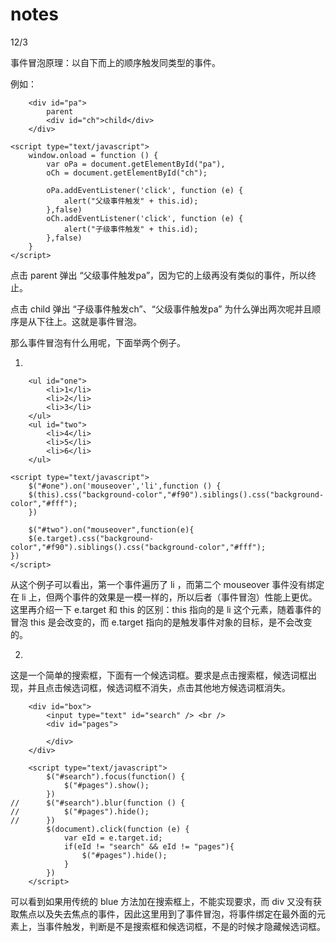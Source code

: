 # notes
12/3

事件冒泡原理：以自下而上的顺序触发同类型的事件。

例如：

		<div id="pa">
			parent
			<div id="ch">child</div>
		</div>
    
	<script type="text/javascript">
		window.onload = function () {
			var oPa = document.getElementById("pa"),
			oCh = document.getElementById("ch");
      
			oPa.addEventListener('click', function (e) {
				alert("父级事件触发" + this.id);
			},false)
			oCh.addEventListener('click', function (e) {
				alert("子级事件触发" + this.id);
			},false)
		}
	</script>
  
点击 parent 弹出 “父级事件触发pa”，因为它的上级再没有类似的事件，所以终止。

点击 child 弹出 “子级事件触发ch”、“父级事件触发pa” 为什么弹出两次呢并且顺序是从下往上。这就是事件冒泡。

那么事件冒泡有什么用呢，下面举两个例子。

1.

		<ul id="one">
			<li>1</li>
			<li>2</li>
			<li>3</li>
		</ul>
		<ul id="two">
			<li>4</li>
			<li>5</li>
			<li>6</li>
		</ul>
    
	<script type="text/javascript">
		$("#one").on('mouseover','li',function () {
        $(this).css("background-color","#f90").siblings().css("background-color","#fff");
		})
    
		$("#two").on("mouseover",function(e){
        $(e.target).css("background-color","#f90").siblings().css("background-color","#fff");
    })
	</script>
  
从这个例子可以看出，第一个事件遍历了 li ，而第二个 mouseover 事件没有绑定在 li 上，但两个事件的效果是一模一样的，所以后者（事件冒泡）性能上更优。这里再介绍一下 e.target 和 this 的区别：this 指向的是 li 这个元素，随着事件的冒泡 this 是会改变的，而 e.target 指向的是触发事件对象的目标，是不会改变的。

2.

这是一个简单的搜索框，下面有一个候选词框。要求是点击搜索框，候选词框出现，并且点击候选词框，候选词框不消失，点击其他地方候选词框消失。

   		<div id="box">
			<input type="text" id="search" /> <br />
			<div id="pages">
				
			</div>
		</div>

  		<script type="text/javascript">
			$("#search").focus(function() {
				$("#pages").show();
			})
	//		$("#search").blur(function () {
	//			$("#pages").hide();
	//		})
			$(document).click(function (e) {
				var eId = e.target.id;
				if(eId != "search" && eId != "pages"){
					$("#pages").hide();
				}
			})
		</script>
  
可以看到如果用传统的 blue 方法加在搜索框上，不能实现要求，而 div 又没有获取焦点以及失去焦点的事件，因此这里用到了事件冒泡，将事件绑定在最外面的元素上，当事件触发，判断是不是搜索框和候选词框，不是的时候才隐藏候选词框。







